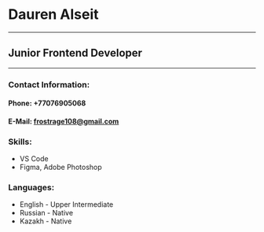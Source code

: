 # Dauren Alseit
--------------------------
## Junior Frontend Developer
__________________________
### Contact Information:
#### **Phone:** +77076905068
#### **E-Mail:** frostrage108@gmail.com

### Skills:
- VS Code
- Figma, Adobe Photoshop

### Languages:
- English - Upper Intermediate
- Russian - Native
- Kazakh - Native
